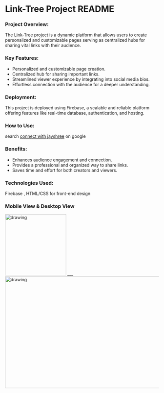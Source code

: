# **Link-Tree Project README**

### **Project Overview:** 
The Link-Tree project is a dynamic platform that allows users to create personalized and customizable pages serving as centralized hubs for sharing vital links with their audience.

### **Key Features:**
   - Personalized and customizable page creation.
   - Centralized hub for sharing important links.
   - Streamlined viewer experience by integrating into social media bios.
   - Effortless connection with the audience for a deeper understanding.

### **Deployment:** 
This project is deployed using Firebase, a scalable and reliable platform offering features like real-time database, authentication, and hosting.

### **How to Use:** 
search [connect with jayshree](https://connect.jayshree.tech/) on google 

### **Benefits:**
   - Enhances audience engagement and connection.
   - Provides a professional and organized way to share links.
   - Saves time and effort for both creators and viewers.

### **Technologies Used:**    
Firebase , HTML/CSS for front-end design

### Mobile View & Desktop View
<img src="https://github.com/jayshreee10/Link-tree/assets/155508849/546ce3f9-660c-4e67-82c8-541475812baa" alt="drawing" width="200"/> 
___ <img src="https://github.com/jayshreee10/Link-tree/assets/155508849/5d538692-6965-4057-8079-8aa8a459697a" alt="drawing" width="700" height="365"/>



